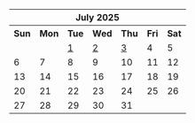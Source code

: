 <table align="center" border="0" cellpadding="0" cellspacing="0" class="month">
 <tr>
  <th class="month" colspan="7">
   July 2025
  </th>
 </tr>
 <tr>
  <th class="sun">
   Sun
  </th>
  <th class="mon">
   Mon
  </th>
  <th class="tue">
   Tue
  </th>
  <th class="wed">
   Wed
  </th>
  <th class="thu">
   Thu
  </th>
  <th class="fri">
   Fri
  </th>
  <th class="sat">
   Sat
  </th>
 </tr>
 <tr>
  <td class="noday">
  </td>
  <td class="noday">
  </td>
  <td class="tue">
   <a href="20250701.py">
    1
   </a>
  </td>
  <td class="wed">
   <a href="20250702.py">
    2
   </a>
  </td>
  <td class="thu">
   <a href="20250703.py">
    3
   </a>
  </td>
  <td class="fri">
   4
  </td>
  <td class="sat">
   5
  </td>
 </tr>
 <tr>
  <td class="sun">
   6
  </td>
  <td class="mon">
   7
  </td>
  <td class="tue">
   8
  </td>
  <td class="wed">
   9
  </td>
  <td class="thu">
   10
  </td>
  <td class="fri">
   11
  </td>
  <td class="sat">
   12
  </td>
 </tr>
 <tr>
  <td class="sun">
   13
  </td>
  <td class="mon">
   14
  </td>
  <td class="tue">
   15
  </td>
  <td class="wed">
   16
  </td>
  <td class="thu">
   17
  </td>
  <td class="fri">
   18
  </td>
  <td class="sat">
   19
  </td>
 </tr>
 <tr>
  <td class="sun">
   20
  </td>
  <td class="mon">
   21
  </td>
  <td class="tue">
   22
  </td>
  <td class="wed">
   23
  </td>
  <td class="thu">
   24
  </td>
  <td class="fri">
   25
  </td>
  <td class="sat">
   26
  </td>
 </tr>
 <tr>
  <td class="sun">
   27
  </td>
  <td class="mon">
   28
  </td>
  <td class="tue">
   29
  </td>
  <td class="wed">
   30
  </td>
  <td class="thu">
   31
  </td>
  <td class="noday">
  </td>
  <td class="noday">
  </td>
 </tr>
</table>
